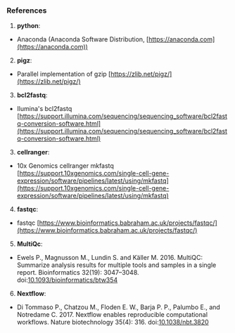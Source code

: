 ### References

1. **python**:
  * Anaconda (Anaconda Software Distribution, [https://anaconda.com](https://anaconda.com))

2. **pigz**:
  * Parallel implementation of gzip [https://zlib.net/pigz/](https://zlib.net/pigz/)

3. **bcl2fastq**:
  * Ilumina's bcl2fastq [https://support.illumina.com/sequencing/sequencing_software/bcl2fastq-conversion-software.html](https://support.illumina.com/sequencing/sequencing_software/bcl2fastq-conversion-software.html)

3. **cellranger**:
  * 10x Genomics cellranger mkfastq [https://support.10xgenomics.com/single-cell-gene-expression/software/pipelines/latest/using/mkfastq](https://support.10xgenomics.com/single-cell-gene-expression/software/pipelines/latest/using/mkfastq)

4. **fastqc**:
  * fastqc [https://www.bioinformatics.babraham.ac.uk/projects/fastqc/](https://www.bioinformatics.babraham.ac.uk/projects/fastqc/)

5. **MultiQc**:
  * Ewels P., Magnusson M., Lundin S. and Käller M. 2016. MultiQC: Summarize analysis results for multiple tools and samples in a single report. Bioinformatics 32(19): 3047–3048. doi:[10.1093/bioinformatics/btw354](https://dx.doi.org/10.1093/bioinformatics/btw354)

6. **Nextflow**:
  * Di Tommaso P., Chatzou M., Floden E. W., Barja P. P., Palumbo E., and Notredame C. 2017. Nextflow enables reproducible computational workflows. Nature biotechnology 35(4): 316. doi:[10.1038/nbt.3820](https://doi.org/10.1038/nbt.3820)
